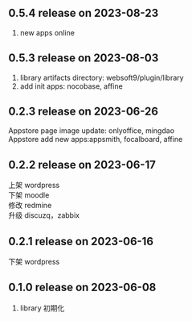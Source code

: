 ## 0.5.4 release on 2023-08-23

1. new apps online

## 0.5.3 release on 2023-08-03

1. library artifacts directory: websoft9/plugin/library
2. add init apps: nocobase, affine

## 0.2.3 release on 2023-06-26

Appstore page image update: onlyoffice, mingdao  
Appstore add new apps:appsmith, focalboard, affine

## 0.2.2 release on 2023-06-17

上架 wordpress  
下架 moodle  
修改 redmine  
升级 discuzq，zabbix

## 0.2.1 release on 2023-06-16

下架 wordpress

## 0.1.0 release on 2023-06-08

1. library 初期化
